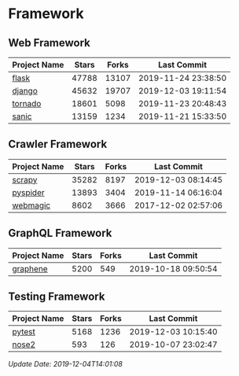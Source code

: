 # Framework

## Web Framework

| Project Name | Stars | Forks | Last Commit |
| ------------ | ----- | ----- | ----------- |
| [flask](https://github.com/pallets/flask) | 47788 | 13107 | 2019-11-24 23:38:50 |
| [django](https://github.com/django/django) | 45632 | 19707 | 2019-12-03 19:11:54 |
| [tornado](https://github.com/tornadoweb/tornado) | 18601 | 5098 | 2019-11-23 20:48:43 |
| [sanic](https://github.com/huge-success/sanic) | 13159 | 1234 | 2019-11-21 15:33:50 |

## Crawler Framework

| Project Name | Stars | Forks | Last Commit |
| ------------ | ----- | ----- | ----------- |
| [scrapy](https://github.com/scrapy/scrapy) | 35282 | 8197 | 2019-12-03 08:14:45 |
| [pyspider](https://github.com/binux/pyspider) | 13893 | 3404 | 2019-11-14 06:16:04 |
| [webmagic](https://github.com/code4craft/webmagic) | 8602 | 3666 | 2017-12-02 02:57:06 |

## GraphQL Framework

| Project Name | Stars | Forks | Last Commit |
| ------------ | ----- | ----- | ----------- |
| [graphene](https://github.com/graphql-python/graphene) | 5200 | 549 | 2019-10-18 09:50:54 |

## Testing Framework

| Project Name | Stars | Forks | Last Commit |
| ------------ | ----- | ----- | ----------- |
| [pytest](https://github.com/pytest-dev/pytest) | 5168 | 1236 | 2019-12-03 10:15:40 |
| [nose2](https://github.com/nose-devs/nose2) | 593 | 126 | 2019-10-07 23:02:47 |

*Update Date: 2019-12-04T14:01:08*